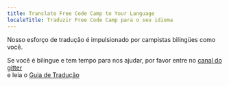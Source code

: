 ```yaml
---
title: Translate Free Code Camp to Your Language
localeTitle: Traduzir Free Code Camp para o seu idioma
---
```

Nosso esforço de tradução é impulsionado por campistas bilíngües como você.

Se você é bilíngue e tem tempo para nos ajudar, por favor entre no [canal do gitter](https://gitter.im/FreeCodeCamp/Translators)  
e leia o [Guia de Tradução](http://forum.freecodecamp.com/t/guidelines-for-translating-free-code-camp-to-any-language/19111)